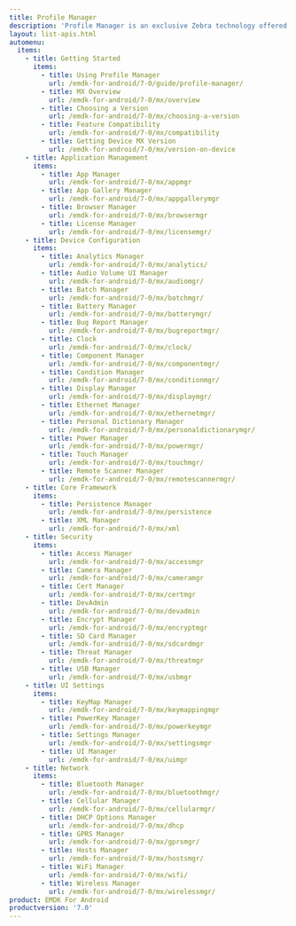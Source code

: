 ```yaml
---
title: Profile Manager
description: 'Profile Manager is an exclusive Zebra technology offered within the EMDK IDE, providing a GUI-based development tool for accessing many of the features provided by Zebra devices. Profile Manager generates the required code automatically, resulting in reduced development time, less coding effort and fewer errors.'
layout: list-apis.html
automenu:
  items:
    - title: Getting Started
      items:
        - title: Using Profile Manager
          url: /emdk-for-android/7-0/guide/profile-manager/
        - title: MX Overview
          url: /emdk-for-android/7-0/mx/overview
        - title: Choosing a Version
          url: /emdk-for-android/7-0/mx/choosing-a-version
        - title: Feature Compatibility
          url: /emdk-for-android/7-0/mx/compatibility
        - title: Getting Device MX Version
          url: /emdk-for-android/7-0/mx/version-on-device
    - title: Application Management
      items:
        - title: App Manager
          url: /emdk-for-android/7-0/mx/appmgr
        - title: App Gallery Manager
          url: /emdk-for-android/7-0/mx/appgallerymgr
        - title: Browser Manager
          url: /emdk-for-android/7-0/mx/browsermgr
        - title: License Manager 
          url: /emdk-for-android/7-0/mx/licensemgr/
    - title: Device Configuration
      items:
        - title: Analytics Manager
          url: /emdk-for-android/7-0/mx/analytics/
        - title: Audio Volume UI Manager
          url: /emdk-for-android/7-0/mx/audiomgr/
        - title: Batch Manager
          url: /emdk-for-android/7-0/mx/batchmgr/
        - title: Battery Manager
          url: /emdk-for-android/7-0/mx/batterymgr/
        - title: Bug Report Manager
          url: /emdk-for-android/7-0/mx/bugreportmgr/
        - title: Clock
          url: /emdk-for-android/7-0/mx/clock/
        - title: Component Manager
          url: /emdk-for-android/7-0/mx/componentmgr/
        - title: Condition Manager
          url: /emdk-for-android/7-0/mx/conditionmgr/
        - title: Display Manager
          url: /emdk-for-android/7-0/mx/displaymgr/
        - title: Ethernet Manager
          url: /emdk-for-android/7-0/mx/ethernetmgr/
        - title: Personal Dictionary Manager
          url: /emdk-for-android/7-0/mx/personaldictionarymgr/
        - title: Power Manager
          url: /emdk-for-android/7-0/mx/powermgr/
        - title: Touch Manager
          url: /emdk-for-android/7-0/mx/touchmgr/
        - title: Remote Scanner Manager
          url: /emdk-for-android/7-0/mx/remotescannermgr/
    - title: Core Framework
      items:
        - title: Persistence Manager
          url: /emdk-for-android/7-0/mx/persistence
        - title: XML Manager
          url: /emdk-for-android/7-0/mx/xml
    - title: Security
      items:
        - title: Access Manager
          url: /emdk-for-android/7-0/mx/accessmgr
        - title: Camera Manager
          url: /emdk-for-android/7-0/mx/cameramgr
        - title: Cert Manager
          url: /emdk-for-android/7-0/mx/certmgr
        - title: DevAdmin
          url: /emdk-for-android/7-0/mx/devadmin
        - title: Encrypt Manager
          url: /emdk-for-android/7-0/mx/encryptmgr
        - title: SD Card Manager
          url: /emdk-for-android/7-0/mx/sdcardmgr
        - title: Threat Manager
          url: /emdk-for-android/7-0/mx/threatmgr
        - title: USB Manager
          url: /emdk-for-android/7-0/mx/usbmgr
    - title: UI Settings
      items:
        - title: KeyMap Manager
          url: /emdk-for-android/7-0/mx/keymappingmgr
        - title: PowerKey Manager
          url: /emdk-for-android/7-0/mx/powerkeymgr
        - title: Settings Manager
          url: /emdk-for-android/7-0/mx/settingsmgr
        - title: UI Manager
          url: /emdk-for-android/7-0/mx/uimgr
    - title: Network
      items:
        - title: Bluetooth Manager
          url: /emdk-for-android/7-0/mx/bluetoothmgr/
        - title: Cellular Manager
          url: /emdk-for-android/7-0/mx/cellularmgr/
        - title: DHCP Options Manager
          url: /emdk-for-android/7-0/mx/dhcp
        - title: GPRS Manager
          url: /emdk-for-android/7-0/mx/gprsmgr/
        - title: Hosts Manager
          url: /emdk-for-android/7-0/mx/hostsmgr/
        - title: WiFi Manager
          url: /emdk-for-android/7-0/mx/wifi/
        - title: Wireless Manager
          url: /emdk-for-android/7-0/mx/wirelessmgr/
product: EMDK For Android
productversion: '7.0'
---
```


<!-- 4/24/18: 

DataWedge configuration through Profile Manager Data Capture was terminated in 6.8. 
All functions are now available through DW intent APIs 

All guides below were updated with a note to that effect. 

    - title: Data Capture
      items:
        - title: Activity Selection
          url: /emdk-for-android/7-0/mx/data-capture/activity
        - title: Barcode Input
          url: /emdk-for-android/7-0/mx/data-capture/barcode
        - title: Data Capture Plus
          url: /emdk-for-android/7-0/mx/data-capture/data-capture-plus
        - title: Int Output
          url: /emdk-for-android/7-0/mx/data-capture/intent
        - title: IP Output
          url: /emdk-for-android/7-0/mx/data-capture/IP
        - title: Keystroke Output
          url: /emdk-for-android/7-0/mx/data-capture/keystroke
        - title: MSR Input
          url: /emdk-for-android/7-0/mx/data-capture/msr


 -->